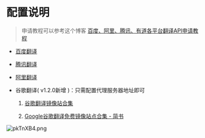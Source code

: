 # 配置说明

> 申请教程可以参考这个博客 [百度、阿里、腾讯、有道各平台翻译API申请教程](https://blog.csdn.net/weixin_44253490/article/details/126365385)

- [百度翻译](https://api.fanyi.baidu.com/product/11)

- [腾讯翻译](https://cloud.tencent.com/product/tmt)

- [阿里翻译](https://www.aliyun.com/product/ai/base_alimt?source=5176.11533457&userCode=wsnup3vv)

- 谷歌翻译( v1.2.0新增 )：只需配置代理服务器地址即可

  1. [谷歌翻译镜像站合集](https://cloud.tencent.com/developer/news/1478660)

  2. [Google谷歌翻译免费镜像站点合集 - 简书](https://www.jianshu.com/p/ac66372a6922)

![pkTnXB4.png](https://s21.ax1x.com/2024/07/26/pkbjHnP.png)